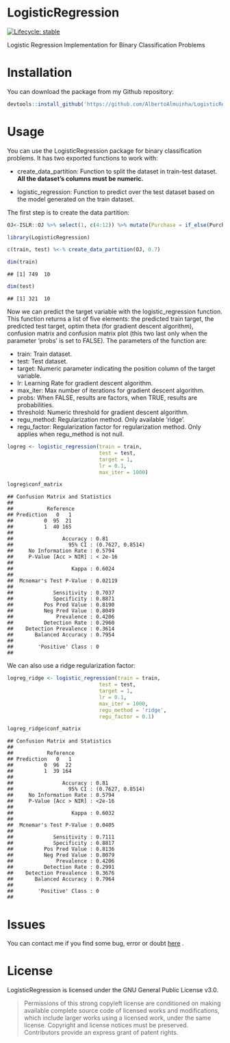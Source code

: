 
# LogisticRegression

[![Lifecycle:
stable](https://img.shields.io/badge/lifecycle-stable-brightgreen.svg)](https://www.tidyverse.org/lifecycle/#stable)

Logistic Regression Implementation for Binary Classification Problems

# Installation

You can download the package from my Github repository:

``` r
devtools::install_github('https://github.com/AlbertoAlmuinha/LogisticRegression')
```

# Usage

You can use the LogisticRegression package for binary classification
problems. It has two exported functions to work with:

  - create\_data\_partition: Function to split the dataset in train-test
    dataset. **All the dataset’s columns must be numeric.**

  - logistic\_regression: Function to predict over the test dataset
    based on the model generated on the train dataset.

The first step is to create the data partition:

``` r
OJ<-ISLR::OJ %>% select(1, c(4:12)) %>% mutate(Purchase = if_else(Purchase == 'CH', 1, 0))

library(LogisticRegression)

c(train, test) %<-% create_data_partition(OJ, 0.7)

dim(train)
```

    ## [1] 749  10

``` r
dim(test)
```

    ## [1] 321  10

Now we can predict the target variable with the logistic\_regression
function. This function returns a list of five elements: the predicted
train target, the predicted test target, optim theta (for gradient
descent algorithm), confusion matrix and confusion matrix plot (this two
last only when the parameter ‘probs’ is set to FALSE). The parameters of
the function are:

  - train: Train dataset.
  - test: Test dataset.
  - target: Numeric parameter indicating the position column of the
    target variable.
  - lr: Learning Rate for gradient descent algorithm.
  - max\_iter: Max number of iterations for gradient descent algorithm.
  - probs: When FALSE, results are factors, when TRUE, results are
    probabilities.
  - threshold: Numeric threshold for gradient descent algorithm.
  - regu\_method: Regularization method. Only available ‘ridge’.
  - regu\_factor: Regularization factor for regularization method. Only
    applies when regu\_method is not null.

<!-- end list -->

``` r
logreg <- logistic_regression(train = train,
                              test = test,
                              target = 1,
                              lr = 0.1,
                              max_iter = 1000)

logreg$conf_matrix
```

    ## Confusion Matrix and Statistics
    ## 
    ##           Reference
    ## Prediction   0   1
    ##          0  95  21
    ##          1  40 165
    ##                                           
    ##                Accuracy : 0.81            
    ##                  95% CI : (0.7627, 0.8514)
    ##     No Information Rate : 0.5794          
    ##     P-Value [Acc > NIR] : < 2e-16         
    ##                                           
    ##                   Kappa : 0.6024          
    ##                                           
    ##  Mcnemar's Test P-Value : 0.02119         
    ##                                           
    ##             Sensitivity : 0.7037          
    ##             Specificity : 0.8871          
    ##          Pos Pred Value : 0.8190          
    ##          Neg Pred Value : 0.8049          
    ##              Prevalence : 0.4206          
    ##          Detection Rate : 0.2960          
    ##    Detection Prevalence : 0.3614          
    ##       Balanced Accuracy : 0.7954          
    ##                                           
    ##        'Positive' Class : 0               
    ## 

We can also use a ridge regularization factor:

``` r
logreg_ridge <- logistic_regression(train = train,
                              test = test,
                              target = 1,
                              lr = 0.1,
                              max_iter = 1000,
                              regu_method = 'ridge',
                              regu_factor = 0.1)

logreg_ridge$conf_matrix
```

    ## Confusion Matrix and Statistics
    ## 
    ##           Reference
    ## Prediction   0   1
    ##          0  96  22
    ##          1  39 164
    ##                                           
    ##                Accuracy : 0.81            
    ##                  95% CI : (0.7627, 0.8514)
    ##     No Information Rate : 0.5794          
    ##     P-Value [Acc > NIR] : <2e-16          
    ##                                           
    ##                   Kappa : 0.6032          
    ##                                           
    ##  Mcnemar's Test P-Value : 0.0405          
    ##                                           
    ##             Sensitivity : 0.7111          
    ##             Specificity : 0.8817          
    ##          Pos Pred Value : 0.8136          
    ##          Neg Pred Value : 0.8079          
    ##              Prevalence : 0.4206          
    ##          Detection Rate : 0.2991          
    ##    Detection Prevalence : 0.3676          
    ##       Balanced Accuracy : 0.7964          
    ##                                           
    ##        'Positive' Class : 0               
    ## 


# Issues

You can contact me if you find some bug, error or doubt
[here](https://github.com/AlbertoAlmuinha/LogisticRegression/issues) .

# License

LogisticRegression is licensed under the GNU General Public License
v3.0.

> Permissions of this strong copyleft license are conditioned on making
> available complete source code of licensed works and modifications,
> which include larger works using a licensed work, under the same
> license. Copyright and license notices must be preserved. Contributors
> provide an express grant of patent rights.
